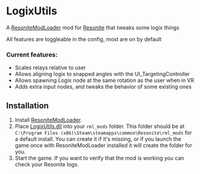 # LogixUtils

A [ResoniteModLoader](https://github.com/resonite-modding-group/ResoniteModLoader) mod for [Resonite](https://resonite.com/) that tweaks some logix things

All features are toggleable in the config, most are on by default

### Current features: 
 - Scales relays relative to user
 - Allows aligning logix to snapped angles with the UI_TargetingController
 - Allows spawning Logix node at the same rotation as the user when in VR
 - Adds extra input nodes, and tweaks the behavior of some existing ones

## Installation
1. Install [ResoniteModLoader](https://github.com/resonite-modding-group/ResoniteModLoader).
1. Place [LogixUtils.dll](https://github.com/badhaloninja/LogixUtils/releases/latest/download/LogixUtils.dll) into your `rml_mods` folder. This folder should be at `C:\Program Files (x86)\Steam\steamapps\common\Resonite\rml_mods` for a default install. You can create it if it's missing, or if you launch the game once with ResoniteModLoader installed it will create the folder for you.
1. Start the game. If you want to verify that the mod is working you can check your Resonite logs.
